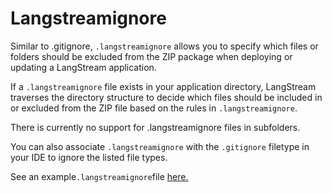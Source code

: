 # Langstreamignore

Similar to .gitignore, `.langstreamignore` allows you to specify which files or folders should be excluded from the ZIP package when deploying or updating a LangStream application.

If a `.langstreamignore` file exists in your application directory, LangStream traverses the directory structure to decide which files should be included in or excluded from the ZIP file based on the rules in `.langstreamignore`.

There is currently no support for .langstreamignore files in subfolders.&#x20;

You can also associate `.langstreamignore` with the `.gitignore` filetype in your IDE to ignore the listed file types.&#x20;

See an example`.langstreamignore`file [here.](https://github.com/LangStream/langstream/blob/main/examples/applications/langchain-source/.langstreamignore)
